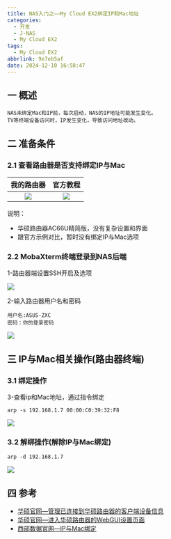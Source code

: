 ```yaml
---
title: NAS入门之——My Cloud EX2绑定IP和Mac地址
categories:
  - 开发
  - J-NAS
  - My Cloud EX2
tags:
  - My Cloud EX2
abbrlink: 9e7eb5af
date: 2024-12-10 16:58:47
---
```

## 一 概述

```
NAS未绑定Mac和IP前，每次启动，NAS的IP地址可能发生变化。
TV等终端设备访问时，IP发生变化，导致访问地址改动。
```

<!--more-->

## 二  准备条件

### 2.1 查看路由器是否支持绑定IP与Mac

| 我的路由器 | 官方教程 |
| :--------: | :------: |
|   ![][1]   |  ![][2]  |

说明：

* 华硕路由器AC66U精简版，没有复杂设置和界面
* 跟官方示例对比，暂时没有绑定IP与Mac选项

### 2.2 MobaXterm终端登录到NAS后端

1-路由器端设置SSH开启及选项

![][3]

2-输入路由器用户名和密码

```
用户名:ASUS-ZXC
密码：你的登录密码
```

![][4]


## 三 IP与Mac相关操作(路由器终端)

### 3.1 绑定操作

3-查看ip和Mac地址，通过指令绑定

```
arp -s 192.168.1.7 00:00:C0:39:32:F8
```

![][5]

### 3.2 解绑操作(解除IP与Mac绑定)

```
arp -d 192.168.1.7
```

![][6]


## 四 参考

* [华硕官网—管理已连接到华硕路由器的客户端设备信息](https://rog.asus.com.cn/support/faq/1005513/)
* [华硕官网—进入华硕路由器的WebGUI设置页面](https://rog.asus.com.cn/support/faq/1045854/)
* [西部数据官网—IP与Mac绑定](https://support-en.wd.com/app/answers/detailweb/a_id/4166/related/1)



[1]: https://cdn.jsdelivr.net/gh/PGzxc/CDN/blog-nas/nas-ex2-asus-view-1.png
[2]: https://cdn.jsdelivr.net/gh/PGzxc/CDN/blog-nas/nas-ex2-asus-view-2.png
[3]: https://cdn.jsdelivr.net/gh/PGzxc/CDN/blog-nas/nas-ex2-asus-ssh-3.png
[4]: https://cdn.jsdelivr.net/gh/PGzxc/CDN/blog-nas/nas-ex2-terminal-login-4.png
[5]: https://cdn.jsdelivr.net/gh/PGzxc/CDN/blog-nas/nas-ex2-terminal-bind-5.png
[6]: https://cdn.jsdelivr.net/gh/PGzxc/CDN/blog-nas/nas-ex2-terminal-unbind-6.png
